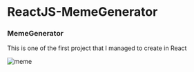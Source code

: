 # ReactJS-MemeGenerator

<h3>MemeGenerator</h3>

This is one of the first project that I managed to create in React

![meme](https://user-images.githubusercontent.com/36127590/150202513-02271cc6-e096-47f0-a12c-68931377e12f.png)
